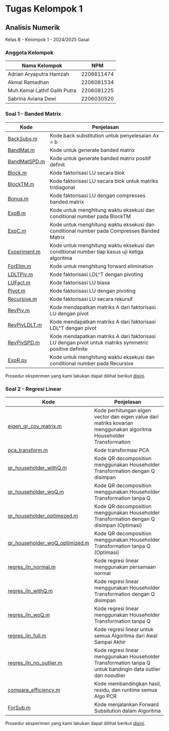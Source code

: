 # Tugas Kelompok 1
## Analisis Numerik
Kelas B - Kelompok 1 - 2024/2025 Gasal

### Anggota Kelompok
| Nama Kelompok | NPM |
| -- | -- |
| Adrian Aryaputra Hamzah | 2206811474 |
| Akmal Ramadhan | 2206081534 |
| Muh.Kemal Lathif Galih Putra | 2206081225 |
| Sabrina Aviana Dewi | 2206030520

### Soal 1 - Banded Matrix
| Kode | Penjelasan |
| -- | -- |
| [BackSubs.m](Soal%201/BackSubs.m) | Kode back substitution untuk penyelesaian Ax = b |
| [BandMat.m](Soal%201/BackMat.m) | Kode untuk generate banded matrix |
| [BandMatSPD.m](Soal%201/BackMat.m) | Kode untuk generate banded matrix positif definit |
| [Block.m](Soal%201/Block.m) | Kode faktorisasi LU secara blok |
| [BlockTM.m](Soal%201/BlockTM.m) | Kode faktorisasi LU secara blok untuk matriks tridiagonal |
| [Bonus.m](Soal%201/Bonus.m) | Kode faktorisasi LU dengan compresses banded matrix |
| [ExpB.m](Soal%201/ExpB.m) | Kode untuk menghitung waktu eksekusi dan conditional number pada BlockTM |
| [ExpC.m](Soal%201/ExpC.m) | Kode untuk menghitung waktu eksekusi dan conditional number pada Compresses Banded Matrix |
| [Experiment.m](Soal%201/Experiment.m) | Kode untuk menghitung waktu eksekusi dan conditional number tiap kasus uji ketiga algoritma |
| [ForElim.m](Soal%201/ForElim.m) | Kode untuk menghitung forward elimination |
| [LDLTPiv.m](Soal%201/LDLTPiv.m) | Kode faktorisasi LDL^T dengan pivoting |
| [LUFact.m](Soal%201/LUFact.m) | Kode faktorisasi LU biasa |
| [Pivot.m](Soal%201/Pivot.m) | Kode faktorisasi LU dengan pivoting |
| [Recursive.m](Soal%201/Recursive.m) | Kode faktorisasi LU secara rekursif |
| [RevPiv.m](Soal%201/RevPiv.m) | Kode mendapatkan matriks A dari faktorisasi LU dengan pivot |
| [RevPivLDLT.m](Soal%201/RevPivLDLT.m) | Kode mendapatkan matriks A dari faktorisasi LDL^T dengan pivot |
| [RevPivSPD.m](Soal%201/RevPivSPD.m) | Kode mendapatkan matriks A dari faktorisasi LU dengan pivot untuk matriks symmetric positive definite |
| [ExpR.py](Soal%201/ExpR.py) | Kode untuk menghitung waktu eksekusi dan conditional number pada Recursive |

Prosedur eksperimen yang kami lakukan dapat dilihat berikut [disini](Soal%201/[steps]_README.md).

### Soal 2 - Regresi Linear
| Kode | Penjelasan |
| -- | -- |
| [eigen_qr_cov_matrix.m](Soal%202/eigen_qr_cov_matrix.m) | Kode perhitungan eigen vector dan eigen value dari matriks kovarian menggunakan algoritma Householder Transformation |
| [pca_transform.m](Soal%202/pca_transform.m) | Kode transformasi PCA |
| [qr_householder_withQ.m](Soal%202/qr_householder_withQ.m) | Kode QR decomposition menggunakan Householder Transformation dengan Q disimpan |
| [qr_householder_woQ.m](Soal%202/qr_householder_woQ.m) | Kode QR decomposition menggunakan Householder Transformation tanpa Q |
| [qr_householder_optimezed.m](Soal%202/qr_householder_optimezed.m) | Kode QR decomposition menggunakan Householder Transformation dengan Q disimpan (Optimasi) |
| [qr_householder_woQ_optimized.m](Soal%202/qr_householder_woQ_optimized.m) | Kode QR decomposition menggunakan Householder Transformation tanpa Q (Optimasi)|
| [regres_lin_normal.m](Soal%202/regres_lin_normal.m) | Kode regresi linear menggunakan persamaan normal |
| [regres_lin_withQ.m](Soal%202/regres_lin_withQ.m) | Kode regresi linear menggunakan Householder Transformation dengan Q disimpan |
| [regres_lin_woQ.m](Soal%202/regres_lin_woQ.m) | Kode regresi linear menggunakan Householder Transformation tanpa Q |
| [regres_lin_full.m](Soal%202/regres_lin_full.m) | Kode regresi linear untuk semua Algoritma dari Awal Sampai Akhir |
| [regres_lin_no_outlier.m](Soal%202/regres_lin_no_outlier.m) | Kode regresi linear menggunakan Householder Transformation tanpa Q untuk bandingin data outlier dan nooutlier|
| [compare_efficiency.m](Soal%202/compare_efficiency.m) | Kode membandingkan hasil, residu, dan runtime semua Algo PCR |
| [ForSub.m](Soal%202/ForSub.m) | Kode menjalankan Forward Subsitution dalam Algoritma |

Prosedur eksperimen yang kami lakukan dapat dilihat berikut [disini](Soal%202/[steps]_README.md).